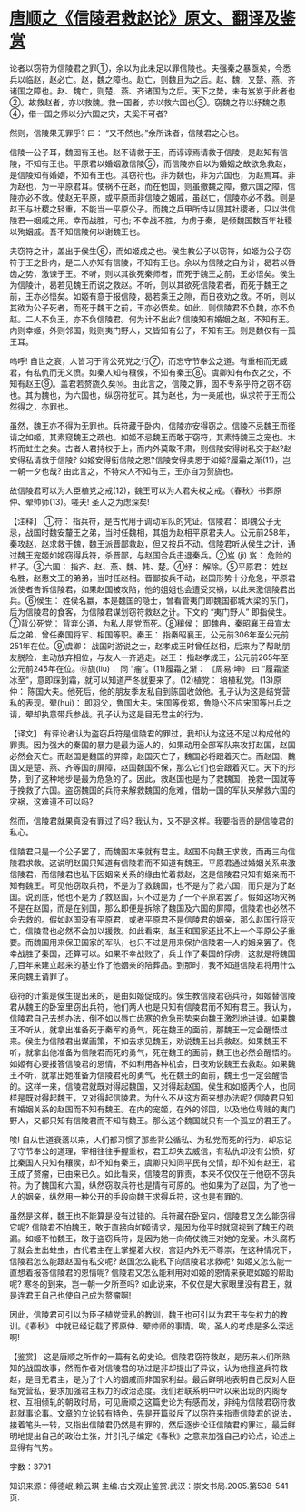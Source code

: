 # [唐顺之《信陵君救赵论》原文、翻译及鉴赏](https://www.vrrw.net/wx/14155.html)

论者以窃符为信陵君之罪①，余以为此未足以罪信陵也。夫强秦之暴亟矣，今悉兵以临赵，赵必亡。赵，魏之障也。赵亡，则魏且为之后。赵、魏，又楚、燕、齐诸国之障也。赵、魏亡，则楚、燕、齐诸国为之后。天下之势，未有岌岌于此者也②。故救赵者，亦以救魏。救一国者，亦以救六国也③。窃魏之符以纾魏之患④，借一国之师以分六国之灾，夫奚不可者?

然则，信陵果无罪乎? 曰： “又不然也。”余所诛者，信陵君之心也。

信陵一公子耳，魏固有王也。赵不请救于王，而谆谆焉请救于信陵，是赵知有信陵，不知有王也。平原君以婚姻激信陵⑤，而信陵亦自以为婚姻之故欲急救赵，是信陵知有婚姻，不知有王也。其窃符也，非为魏也，非为六国也，为赵焉耳。非为赵也，为一平原君耳。使祸不在赵，而在他国，则虽撤魏之障，撤六国之障，信陵亦必不救。使赵无平原，或平原而非信陵之姻戚，虽赵亡，信陵亦必不救。则是赵王与社稷之轻重，不能当一平原公子。而魏之兵甲所恃以固其社稷者，只以供信陵君一姻戚之用。幸而战胜，可也; 不幸战不胜，为虏于秦，是倾魏国数百年社稷以殉姻戚。吾不知信陵何以谢魏王也。

夫窃符之计，盖出于侯生⑥，而如姬成之也。侯生教公子以窃符，如姬为公子窃符于王之卧内，是二人亦知有信陵，不知有王也。余以为信陵之自为计，曷若以唇齿之势，激谏于王。不听，则以其欲死秦师者，而死于魏王之前，王必悟矣。侯生为信陵计，曷若见魏王而说之救赵。不听，则以其欲死信陵君者，而死于魏王之前，王亦必悟矣。如姬有意于报信陵，曷若乘王之隙，而日夜劝之救。不听，则以其欲为公子死者，而死于魏王之前，王亦必悟矣。如此，则信陵君不负魏，亦不负赵。二人不负王，亦不负信陵君。何为计不出此? 信陵知有婚姻之赵，不知有王。内则幸姬，外则邻国，贱则夷门野人，又皆知有公子，不知有王。则是魏仅有一孤王耳。

呜呼! 自世之衰，人皆习于背公死党之行⑦，而忘守节奉公之道。有重相而无威君，有私仇而无义愤。如秦人知有穰侯，不知有秦王⑧。虞卿知有布衣之交，不知有赵王⑨。盖君若赘旒久矣⑩。由此言之，信陵之罪，固不专系乎符之窃不窃也。其为魏也，为六国也，纵窃符犹可。其为赵也，为一亲戚也，纵求符于王而公然得之，亦罪也。

虽然，魏王亦不得为无罪也。兵符藏于卧内，信陵亦安得窃之。信陵不忌魏王而径请之如姬，其素窥魏王之疏也。如姬不忌魏王而敢于窃符，其素恃魏王之宠也。木朽而蛀生之矣。古者人君持权于上，而内外莫敢不肃，则信陵安得树私交于赵?赵安得私请救于信陵? 如姬安得衔信陵之恩?信陵安得卖恩于如姬?履霜之渐(11)，岂一朝一夕也哉? 由此言之，不特众人不知有王，王亦自为赘旒也。

故信陵君可以为人臣植党之戒(12)，魏王可以为人君失权之戒。《春秋》书葬原仲、翚帅师(13)。嗟夫! 圣人之为虑深矣!



【注释】 ①符： 指兵符，是古代用于调动军队的凭证。信陵君： 即魏公子无忌，战国时魏安釐王之弟，当时任魏相，其姐为赵相平原君夫人。公元前258年，秦攻赵，赵求救于魏，魏王派晋鄙救赵，但又按兵不动。信陵君听从侯生之计，通过魏王宠姬如姬窃得兵符，杀晋鄙，与赵国合兵击退秦兵。②岌 (ji) 岌： 危险的样子。③六国： 指齐、赵、燕、魏、韩、楚。④纾： 解除。⑤平原君： 姓赵名胜，赵惠文王的弟弟，当时任赵相。晋鄙按兵不动，赵国形势十分危急，平原君派使者告诉信陵君，如果赵国被攻陷，他的姐姐也会遭受灾祸，以此来激信陵君出兵。⑥侯生： 姓侯名嬴，本是魏国的隐士，曾看管夷门即魏国都城大梁的东门，后为信陵君的食客，为信陵君谋划窃符救赵之计。下文的 “夷门野人” 即指侯生。⑦背公死党： 背弃公道，为私人朋党而死。⑧穰侯： 即魏冉，秦昭襄王母宣太后之弟，曾任秦国将军、相国等职。秦王： 指秦昭襄王，公元前306年至公元前251年在位。⑨虞卿： 战国时游说之士，赵孝成王时曾任赵相，后来为了帮助朋友脱险，主动放弃相位，与友人一齐逃走。赵王： 指赵孝成王，公元前265年至公元前245年在位。⑩旒(liu)： 同 “瘤”。(11)履霜之渐： 《周易·坤》 曰 “履霜坚冰至”，意即踩到霜，就可以知道严冬就要来了。(12)植党： 培植私党。(13)原仲： 陈国大夫。他死后，他的朋友季友私自到陈国收敛他。孔子认为这是结党营私的表现。翚(hui)： 即羽父，鲁国大夫。宋国等伐郑，鲁隐公不应宋国等出兵之请，翚却执意带兵参战。孔子认为这是目无君主的行为。

【译文】 有评论者认为盗窃兵符是信陵君的罪过，我却认为这还不足以构成他的罪责。因为强大的秦国的暴力是最为逼人的，如果动用全部军队来攻打赵国，赵国必然会灭亡。而赵国是魏国的屏障，赵国灭亡了，魏国必将跟着灭亡。而赵国、魏国又是楚、燕、齐等国的屏障，赵国魏国不保，那么它们也会跟着灭亡。天下的形势，到了这种地步是最为危急的了。因此，救赵国也是为了救魏国，挽救一国就等于挽救了六国。盗窃魏国的兵符来解救魏国的危难，借助一国的军队来解救六国的灾祸，这难道不可以吗?

然而，信陵君就果真没有罪过了吗? 我认为，又不是这样。我要指责的是信陵君的私心。

信陵君只是一个公子罢了，而魏国本来就有君主。赵国不向魏王求救，而再三向信陵君求救。这说明赵国只知道有信陵君而不知道有魏王。平原君通过婚姻关系来激信陵君，而信陵君也私下因姻亲关系的缘由忙着救赵，这是信陵君只知有姻亲而不知有魏王。可见他窃取兵符，不是为了救魏国，也不是为了救六国，而只是为了赵国。说到底，他也不是为了救赵国，只不过是为了一个平原君罢了。假如这场灾祸不是在赵国，而是在别国，那么即便是拆除了魏国及六国的屏障，信陵君也必然不会去救的。假如赵国没有平原君，或者平原君不是信陵君的姻亲，那么赵国行将灭亡，信陵君也必然不会加以援救。如此看来，赵王和国家还比不上一个平原公子重要。而魏国用来保卫国家的军队，也只不过是用来保护信陵君一人的姻亲罢了。侥幸战胜了秦国，还算可以。如果不幸战败了，兵士作了秦国的俘虏，这就是将魏国几百年来建立起来的基业作了他姻亲的陪葬品。到那时，我不知道信陵君将用什么来向魏王请罪了。

窃符的计策是侯生提出来的，是由如姬促成的。侯生教信陵君窃兵符，如姬替信陵君从魏王的卧室里窃出兵符，他们两人也是只知有信陵君而不知有君王。我认为，信陵君自己去想办法，倒不如以唇亡齿寒的危急形势来向魏王激烈地进谏。如果魏王不听从，就拿出准备死于秦军的勇气，死在魏王的面前，那魏王一定会醒悟过来。侯生为信陵君出谋画策，不如去求见魏王，劝说魏王出兵救赵。如果魏王不听，就拿出他准备为信陵君而死的勇气，死在魏王的面前，魏王也必然会醒悟的。如姬有心要报答信陵君的恩情，不如利用各种机会，日夜劝说魏王去救赵。如果魏王不听，就拿出她准备为信陵君死的勇气，死在魏王的面前，魏王也一定会醒悟的。这样一来，信陵君就既对得起魏国，又对得起赵国。侯生和如姬两个人，也同样是既对得起魏王，又对得起信陵君。为什么不从这方面来想办法呢? 信陵君只知有婚姻关系的赵国而不知有魏王。在内的宠姬，在外的邻国，以及地位卑贱的夷门野人，又都只知有信陵君而不知有魏王。那么这个魏国就只有一个孤立的君王了。

唉! 自从世道衰落以来，人们都习惯了那些背公循私、为私党而死的行为，却忘记了守节奉公的道理，宰相往往手握重权，君王却失去威信，有私仇却没有公愤，好比秦国人只知有穰侯，却不知有秦王，虞卿只知同平民有交情，却不知有赵王，君王成了赘瘤，已由来已久。如此看来，信陵君的罪责，本来不仅仅在于他窃不窃兵符。为了魏国和六国，纵然窃取兵符也是情有可原的。他如果为了赵国，为了他一人的姻亲，纵然用一种公开的手段向魏王求得兵符，这也是有罪的。

虽然是这样，魏王也不能算是没有过错的。兵符藏在卧室内，信陵君又怎么能窃得它呢? 信陵君不怕魏王，敢于直接向如姬请求，是因为他平时就窥视到了魏王的疏漏。如姬不怕魏王，敢于盗窃兵符，是因为她一向倚仗魏王对她的宠爱。木头腐朽了就会生出蛀虫，古代君主在上掌握着大权，宫廷内外无不尊崇，在这种情况下，信陵君怎么能跟赵国有私交呢? 赵国怎么能私下向信陵君求救呢? 如姬又怎么能一直想着报答信陵君的恩情呢? 信陵君又怎么能利用对如姬的恩情来获取如姬的帮助呢? 寒冬的到来，岂一朝一夕所至吗? 如此说来，不仅仅是大家眼里没有君王，就是连君王自己也使自己成为赘瘤啊!

因此，信陵君可引以为臣子植党营私的教训，魏王也可引以为君王丧失权力的教训。《春秋》 中就已经记载了葬原仲、翚帅师的事情。唉，圣人的考虑是多么深远啊!

【鉴赏】 这是唐顺之所作的一篇有名的史论。信陵君窃符救赵，是历来人们所熟知的战国故事，然而作者对信陵君的功过是非却提出了异议，认为他擅盗兵符救赵，是目无君主，是为了个人的姻戚而非国家利益。最后鲜明地表明自己反对人臣结党营私，要求加强君主权力的政治态度。我们若联系明中叶以来出现的内阁专权、互相倾轧的朝政时局，可见唐顺之这篇史论为有感而发，非纯为信陵君窃符救赵就事论事。文章的立论较有特色，先是开篇驳斥了以窃符来指责信陵君的说法，接着笔头一转，又指出信陵君仍然是有罪的，然后逐步论证信陵君的罪过，最后鲜明地提出自己的政治主张，并引孔子编定《春秋》之意来加强自己的论点，论述上显得有气势。

字数：3791

知识来源：傅德岷,赖云琪 主编.古文观止鉴赏.武汉：崇文书局.2005.第538-541页.

